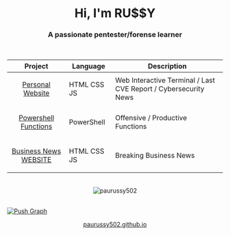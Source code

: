 <h1 align="center">Hi, I'm RU$$Y</h1>
<h3 align="center">A passionate pentester/forense learner</h3>
<br>
<div align="center">

| Project | Language | Description |
|---------|----------|-------------|
| <p align="center"><a href="https://paurussy502.github.io/">Personal Website</a></p> | HTML CSS JS | Web Interactive Terminal / Last CVE Report / Cybersecurity News |
| <p align="center"><a href="https://github.com/PauRussy502/PowerShell-Functions.git">Powershell Functions</a></p> | PowerShell | Offensive / Productive Functions |
| <p align="center"><a href="https://github.com/PauRussy502/business-news-website.git">Business News WEBSITE</a></p> | HTML CSS JS | Breaking Business News |

</div><br>

<div align="center" style="border-radius:10px;"><img align="center" onclick="" href="" src="https://github-readme-stats.vercel.app/api/top-langs?username=paurussy502&show_icons=true&theme=tokyonight&hide_border=true&locale=en&layout=compact" alt="paurussy502"></div><br>

[![Push Graph](https://github-readme-activity-graph.vercel.app/graph?username=paurussy502&theme=react-dark&hide_border=true)](#)

<p align="center"><a href="https://paurussy502.github.io">paurussy502.github.io</a></p>

